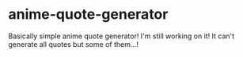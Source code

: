 # anime-quote-generator
Basically simple anime quote generator! I'm still working on it! It can't generate all quotes but some of them...!
